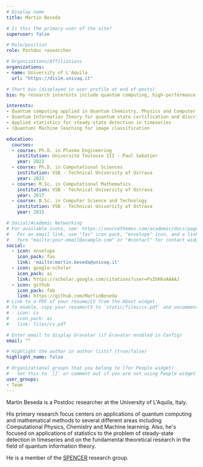 ```yaml
---
# Display name
title: Martin Beseda

# Is this the primary user of the site?
superuser: false

# Role/position
role: Postdoc researcher

# Organizations/Affiliations
organizations:
- name: University of L'Aquila
  url: "https://disim.univaq.it"

# Short bio (displayed in user profile at end of posts)
bio: My research interests include quantum computing, high-performance computing, applied statistics and computational chemistry and physics. 

interests:
- Quantum computing applied in Quantum Chemistry, Physics and Computer Science
- Quantum Information Theory for quantum state certification and discrimination
- Applied statistics for steady-state detection in timeseries
- (Quantum) Machine learning for image classification

education:
  courses:
  - course: Ph.D. in Plasma Engineering
    institution: Université Toulouse III - Paul Sabatier
    year: 2022
  - course: Ph.D. in Computational Sciences
    institution: VSB - Technical University of Ostrava
    year: 2022
  - course: M.Sc. in Computational Mathematics
    institution: VSB - Technical University of Ostrava
    year: 2017
  - course: B.Sc. in Computer Science and Technology
    institution: VSB - Technical University of Ostrava
    year: 2015

# Social/Academic Networking
# For available icons, see: https://sourcethemes.com/academic/docs/page-builder/#icons
#   For an email link, use "fas" icon pack, "envelope" icon, and a link in the
#   form "mailto:your-email@example.com" or "#contact" for contact widget.
social:
  - icon: envelope
    icon_pack: fas
    link: 'mailto:martin.beseda@univaq.it' 
  - icon: google-scholar
    icon_pack: ai
    link: https://scholar.google.com/citations?user=PvZhKKoAAAAJ
  - icon: github
    icon_pack: fab
    link: https://github.com/MartinBeseda
# Link to a PDF of your resume/CV from the About widget.
# To enable, copy your resume/CV to `static/files/cv.pdf` and uncomment the lines below.
# - icon: cv
#   icon_pack: ai
#   link: files/cv.pdf

# Enter email to display Gravatar (if Gravatar enabled in Config)
email: ""

# Highlight the author in author lists? (true/false)
highlight_name: false

# Organizational groups that you belong to (for People widget)
#   Set this to `[]` or comment out if you are not using People widget.
user_groups:
- Team
---
```

Martin Beseda is a Postdoc researcher at the University of L'Aquila, Italy.

His primary research focus centers on applications of quantum computing and mathematical methods to several different areas including Computational Physics, Chemistry and Machine learninig. Also, he's focused on applications of statistics to the problem of steady-state detection in timeseries and on the fundamental theoretical research in the field of quantum information theory.

He is a member of the <a href="https://spencerlab-uaq.github.io" target="_blank">SPENCER</a> research group.
